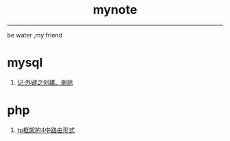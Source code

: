 # <center>mynote</center>
---
be water ,my friend
# mysql
1. [记·外键之创建、删除](https://6ziliuliu.github.io/whatwhyhow.github.io/mysql1)

# php
1. [tp框架的4中路由形式](https://6ziliuliu.github.io/whatwhyhow.github.io/tp1)
